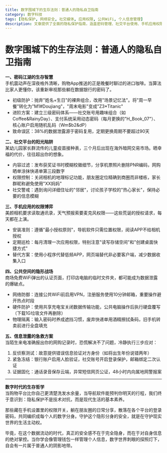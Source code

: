 ```yaml
---
title: 数字围城下的生存法则：普通人的隐私自卫指南
category: 数字科技
tags: [隐私保护, 网络安全, 社交媒体, 应用权限, 公共WiFi, 个人信息管理]
description: 文章提供了全面的隐私保护指南，涵盖密码管理、社交平台使用、手机应用权限控制、公共空间安全防范及信息泄露应急措施等方面，旨在帮助普通用户在数字时代有效保护个人隐私，确保生活主动权。
---
```

# 数字围城下的生存法则：普通人的隐私自卫指南

**一、密码江湖的生存智慧**  
手机震动声在深夜格外清晰，购物App推送的正是晚餐时聊过的进口咖啡。当算法比家人更懂你，该重新审视那些躺在数据银行的密码了。

* 初级防护：抛弃"姓名+生日"的裸奔组合，改用"场景记忆法"。将"周一早餐"转化为"M1#Doujiang"，"周末电影"变成"Z3*Titanic"  
* 进阶方案：建立三级密码体系——社交账号用趣味组合（如Coffee&RainyDay）、支付系统采用动态密码（每月更换的"H_Book_07"）、核心账户启用随机乱码（Wm$b2&dP）  
* 致命误区：38%的数据泄露源于密码复用，定期更换周期不要超过90天  

**二、社交平台的阳光陷阱**  
某幼儿园家长群流传的儿童疫苗接种表，三个月后出现在海外暗网交易市场。晒幸福的代价，往往超出你的想象。

* 内容过滤：发布获奖证书时模糊校徽细节，分享机票照片删除PNR编码，网购晒单涂抹快递单第三段数字  
* 权限控制：关闭相机的地理标记功能，朋友圈定位精确到商圈而非楼栋，家长群昵称避免使用"XX妈妈"  
* 社交警戒：遇到询问详细住址的"邻居"，讨论孩子学校的"热心家长"，保持必要的信息模糊  

**三、手机应用的权限博弈**  
美颜相机要求读取通讯录，天气预报索要麦克风权限——这些荒诞的授权请求，每天都在上演。

* 安装准则：遵循"最小授权原则"，导航软件只需位置权限，阅读APP不给相机授权  
* 定期巡检：每月清理一次应用权限，特别注意"读写存储空间"和"创建桌面快捷方式"  
* 替代方案：使用小程序代替低频APP，网页端替代非必要客户端，减少数据收集入口  

**四、公共空间的隐形战场**  
商场免费WiFi弹出的认证页面，打印店电脑的临时文件夹，都可能成为数据泄露的爆破点。

* 网络防御：连接公共WiFi前启用VPN，注册服务使用10分钟邮箱，重要操作避开热点时段  
* 硬件防护：使用共享充电宝关闭数据传输功能，公共电脑操作后执行硬盘覆写（下载1G垃圾文件再删除）  
* 物理隔离：输入密码时养成遮挡习惯，废弃快递单用酒精擦拭条码，旧手机转卖前进行全盘填充  

**五、信息泄露的急救方案**  
当陌生来电准确报出你的网购记录时，恐慌解决不了问题，冷静执行三步应对：

1. 反侦察测试：故意提供错误信息验证对方身份（如将出生年份说错两年）  
2. 紧急冻结：银行账户启用人脸验证，社交账号开启登录保护，邮箱绑定二次认证  
3. 证据固化：通话录音保存云端，异常短信网页公证，48小时内向属地网警报案  

---

**数字时代的生存哲学**  
当购物平台比你自己更清楚洗发水余量，当导航软件能预判你明天的行程，我们终于意识到：隐私保护不是技术对抗，而是现代生活的基本素养。

那些藏在手机设置里的权限开关，躺在朋友圈的日常分享，散落在各个平台的登录密码，共同编织成每个人的数字分身。守护这个隐形分身的安全，就是在守护现实世界的生活主动权。

毕竟，在这个数据流动的时代，真正的安全感不在于完全隐身，而在于对自身信息的绝对掌控。当你学会像管理钱包一样管理个人信息，数字世界刺眼的探照灯下，自会有一片属于普通人的阴影地带。